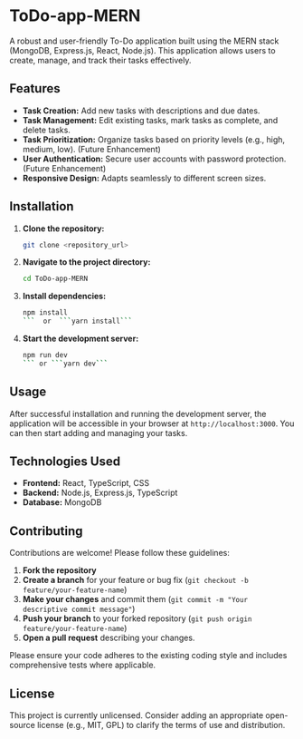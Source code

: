 # ToDo-app-MERN

A robust and user-friendly To-Do application built using the MERN stack (MongoDB, Express.js, React, Node.js).  This application allows users to create, manage, and track their tasks effectively.

## Features

* **Task Creation:** Add new tasks with descriptions and due dates.
* **Task Management:** Edit existing tasks, mark tasks as complete, and delete tasks.
* **Task Prioritization:** Organize tasks based on priority levels (e.g., high, medium, low).  (Future Enhancement)
* **User Authentication:** Secure user accounts with password protection. (Future Enhancement)
* **Responsive Design:**  Adapts seamlessly to different screen sizes.


## Installation

1. **Clone the repository:**
   ```bash
   git clone <repository_url>
   ```

2. **Navigate to the project directory:**
   ```bash
   cd ToDo-app-MERN
   ```

3. **Install dependencies:**
   ```bash
   npm install
   ```  or  ```yarn install```

4. **Start the development server:**
   ```bash
   npm run dev
   ``` or ```yarn dev```


## Usage

After successful installation and running the development server, the application will be accessible in your browser at `http://localhost:3000`. You can then start adding and managing your tasks.


## Technologies Used

* **Frontend:** React, TypeScript, CSS
* **Backend:** Node.js, Express.js, TypeScript
* **Database:** MongoDB


## Contributing

Contributions are welcome!  Please follow these guidelines:

1. **Fork the repository**
2. **Create a branch** for your feature or bug fix (`git checkout -b feature/your-feature-name`)
3. **Make your changes** and commit them (`git commit -m "Your descriptive commit message"`)
4. **Push your branch** to your forked repository (`git push origin feature/your-feature-name`)
5. **Open a pull request** describing your changes.

Please ensure your code adheres to the existing coding style and includes comprehensive tests where applicable.


## License

This project is currently unlicensed.  Consider adding an appropriate open-source license (e.g., MIT, GPL) to clarify the terms of use and distribution.
